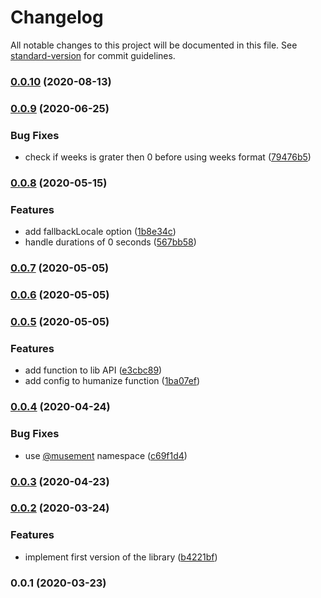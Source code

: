 # Changelog

All notable changes to this project will be documented in this file. See [standard-version](https://github.com/conventional-changelog/standard-version) for commit guidelines.

### [0.0.10](https://github.com/musement/iso-duration/compare/v0.0.9...v0.0.10) (2020-08-13)

### [0.0.9](https://gitlab.com/musement/frontend-shared/domain-content/iso-duration/compare/v0.0.8...v0.0.9) (2020-06-25)


### Bug Fixes

* check if weeks is grater then 0 before using weeks format ([79476b5](https://gitlab.com/musement/frontend-shared/domain-content/iso-duration/commit/79476b56199d1e6f0b805c3a08f12d27f5315cdc))

### [0.0.8](https://gitlab.com/musement/frontend-shared/domain-content/iso-duration/compare/v0.0.7...v0.0.8) (2020-05-15)


### Features

* add fallbackLocale option ([1b8e34c](https://gitlab.com/musement/frontend-shared/domain-content/iso-duration/commit/1b8e34c1129bb64d506fc7b5b00466fe4a94e7fe))
* handle durations of 0 seconds ([567bb58](https://gitlab.com/musement/frontend-shared/domain-content/iso-duration/commit/567bb5838ac70eb4a5bb33c637322fdbc539b628))

### [0.0.7](https://gitlab.com/musement/frontend-shared/domain-content/iso-duration/compare/v0.0.6...v0.0.7) (2020-05-05)

### [0.0.6](https://gitlab.com/musement/frontend-shared/domain-content/iso-duration/compare/v0.0.5...v0.0.6) (2020-05-05)

### [0.0.5](https://gitlab.com/musement/frontend-shared/domain-content/iso-duration/compare/v0.0.4...v0.0.5) (2020-05-05)


### Features

* add  function to lib API ([e3cbc89](https://gitlab.com/musement/frontend-shared/domain-content/iso-duration/commit/e3cbc897cb8d9f65b4ffdc42e012a6b86048d969))
* add config to humanize function ([1ba07ef](https://gitlab.com/musement/frontend-shared/domain-content/iso-duration/commit/1ba07ef0e4ab61b683f3b719ace7680c28ce7b19))

### [0.0.4](https://gitlab.com/musement/frontend-shared/domain-content/iso-duration/compare/v0.0.3...v0.0.4) (2020-04-24)


### Bug Fixes

* use [@musement](https://gitlab.com/musement) namespace ([c69f1d4](https://gitlab.com/musement/frontend-shared/domain-content/iso-duration/commit/c69f1d4c36a4e5a3ab56b4361c24a8d208ae2876))

### [0.0.3](https://gitlab.com/musement/frontend-shared/domain-content/iso-duration/compare/v0.0.2...v0.0.3) (2020-04-23)

### [0.0.2](https://gitlab.com/musement/frontend-shared/domain-content/iso-duration/compare/v0.0.1...v0.0.2) (2020-03-24)


### Features

* implement first version of the library ([b4221bf](https://gitlab.com/musement/frontend-shared/domain-content/iso-duration/commit/b4221bffef0c1ce0ad48c7e19d0cb8542c8d462d))

### 0.0.1 (2020-03-23)
